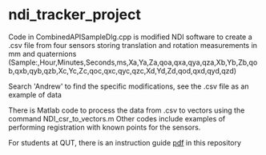 # ndi_tracker_project
Code in CombinedAPISampleDlg.cpp is modified NDI software to create a .csv file from four sensors storing translation and rotation measurements in mm and quaternions (Sample:,Hour,Minutes,Seconds,ms,Xa,Ya,Za,qoa,qxa,qya,qza,Xb,Yb,Zb,qob,qxb,qyb,qzb,Xc,Yc,Zc,qoc,qxc,qyc,qzc,Xd,Yd,Zd,qod,qxd,qyd,qzd)

Search 'Andrew' to find the specific modifications, see the .csv file as an example of data

There is Matlab code to process the data from .csv to vectors using the command NDI_csr_to_vectors.m
Other codes include examples of performing registration with known points for the sensors.

For students at QUT, there is an instruction guide [pdf](https://github.com/Andrew-Raz-ACRV/ndi_tracker_project/blob/main/QUT%20Northern%20Digital%20Inc%20Aurora%20Instructions.pdf) in this repository
